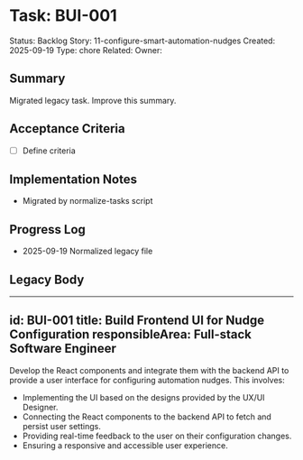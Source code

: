 # Task: BUI-001
Status: Backlog
Story: 11-configure-smart-automation-nudges
Created: 2025-09-19
Type: chore
Related:
Owner:

## Summary
Migrated legacy task. Improve this summary.

## Acceptance Criteria
- [ ] Define criteria

## Implementation Notes
- Migrated by normalize-tasks script

## Progress Log
- 2025-09-19 Normalized legacy file

## Legacy Body

---
id: BUI-001
title: Build Frontend UI for Nudge Configuration
responsibleArea: Full-stack Software Engineer
---
Develop the React components and integrate them with the backend API to provide a user interface for configuring automation nudges. This involves:
*   Implementing the UI based on the designs provided by the UX/UI Designer.
*   Connecting the React components to the backend API to fetch and persist user settings.
*   Providing real-time feedback to the user on their configuration changes.
*   Ensuring a responsive and accessible user experience.
